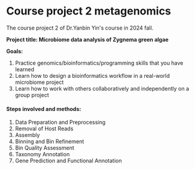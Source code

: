 # Course project 2 metagenomics

The course project 2 of Dr.Yanbin Yin's course in 2024 fall.

<b>Project title: Microbiome data analysis of Zygnema green algae</b>

<b>Goals: </b> 
1) Practice genomics/bioinformatics/programming skills that you have learned
2) Learn how to design a bioinformatics workflow in a real-world microbiome project
3) Learn how to work with others collaboratively and independently on a group project

<h4>Steps involved and methods:</h4>

<ol>
<li>Data Preparation and Preprocessing</li>
<li>Removal of Host Reads</li>
<li>Assembly</li>
<li>Binning and Bin Refinement</li>
<li>Bin Quality Assessment</li>
<li>Taxonomy Annotation</li>
<li>Gene Prediction and Functional Annotation</li>
</ol>

